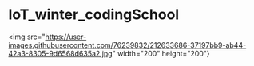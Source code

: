 # IoT_winter_codingSchool

<img src="https://user-images.githubusercontent.com/76239832/212633686-37197bb9-ab44-42a3-8305-9d6568d635a2.jpg" width="200" height="200"}
